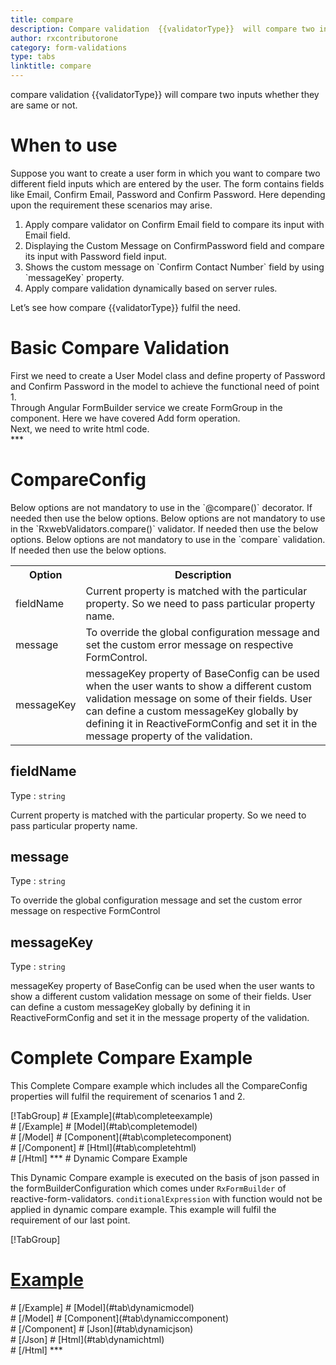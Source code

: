 ```yaml
---
title: compare 
description: Compare validation  {{validatorType}}  will compare two inputs whether they are same or not.
author: rxcontributorone
category: form-validations
type: tabs
linktitle: compare
---
```


<div class="title-bar"><p>compare validation  {{validatorType}}  will compare two inputs whether they are same or not.</p></div>

# When to use
Suppose you want to create a user form in which you want to compare two different field inputs which are entered by the user. The form contains fields like Email, Confirm Email, Password and Confirm Password. Here depending upon the requirement these scenarios may arise.

<ol class='showHideElement'>
	<li>Apply compare validator on Confirm Email field to compare its input with Email field.</li>
    <li>Displaying the Custom Message on ConfirmPassword field and compare its input with Password field input.</li>
    <li>Shows the custom message on `Confirm Contact Number` field by using `messageKey` property.</li>
    <data-scope scope="['decorator','validator']">
        <li>Apply compare validation dynamically based on server rules.</li>
    </data-scope>
</ol>

Let’s see how compare {{validatorType}} fulfil the need.

# Basic Compare Validation

<data-scope scope="['decorator','template-driven-directives','template-driven-decorators']">
First we need to create a User Model class and define property of Password and Confirm Password in the model to achieve the functional need of point 1.
<div component="app-code" key="compare-add-model"></div> 
</data-scope>
Through Angular FormBuilder service we create FormGroup in the component.
Here we have covered Add form operation.

<div component="app-code" key="compare-add-component"></div> 
Next, we need to write html code.
<div component="app-code" key="compare-add-html"></div> 
<div component="app-example-runner" ref-component="app-compare-add"></div>
***

# CompareConfig
<data-scope scope="['decorator']">
Below options are not mandatory to use in the `@compare()` decorator. If needed then use the below options.
</data-scope>
<data-scope scope="['validator']">
Below options are not mandatory to use in the `RxwebValidators.compare()` validator. If needed then use the below options.
</data-scope>
<data-scope scope="['template-driven-directives','template-driven-decorators']">
Below options are not mandatory to use in the `compare` validation. If needed then use the below options.
</data-scope>

<table class="table table-bordered table-striped showHideElement">
<tr><th>Option</th><th>Description</th></tr>
<tr><td><a (click)='scrollTo("#fieldName")' title="fieldName">fieldName</a></td><td>Current property is matched with the particular property. So we need to pass particular property name.</td></tr>
<tr><td><a  (click)='scrollTo("#message")' title="message">message</a></td><td>	To override the global configuration message and set the custom error message on respective FormControl.</td></tr>
<tr><td><a (click)='scrollTo("#messageKey")' title="messageKey">messageKey</a></td><td>messageKey property of BaseConfig can be used when the user wants to show a different custom validation message on some of their fields. User can define a custom messageKey globally by defining it in ReactiveFormConfig and set it in the message property of the validation.</td></tr>
</table>

## fieldName 
Type :  `string`

Current property is matched with the particular property. So we need to pass particular property name.

<div component="app-code" key="compare-fieldNameExample-model"></div> 
<div component="app-example-runner" ref-component="app-compare-fieldName" title="fieldName {{validatorType}} with fieldName" key="fieldName"></div>

## message
Type :  `string` 

To override the global configuration message and set the custom error message on respective FormControl

<div component="app-code" key="compare-messageExample-model"></div> 
<div component="app-example-runner" ref-component="app-compare-message" title="compare {{validatorType}} with message" key="message"></div>

## messageKey
Type : `string`

messageKey property of BaseConfig can be used when the user wants to show a different custom validation message on some of their fields. User can define a custom messageKey globally by defining it in ReactiveFormConfig and set it in the message property of the validation.

<div component="app-code" key="compare-messageKeyExample-model"></div> 
<div component="app-example-runner" ref-component="app-compare-messageKey" title="compare {{validatorType}} with messageKey" key="messageKey"></div>

# Complete Compare Example

This Complete Compare example which includes all the CompareConfig properties will fulfil the requirement of scenarios 1 and 2.

<div component="app-tabs" key="complete"></div>
[!TabGroup]
# [Example](#tab\completeexample)
<div component="app-example-runner" ref-component="app-compare-complete"></div>
# [/Example]
<data-scope scope="['decorator','template-driven-directives','template-driven-decorators']">
# [Model](#tab\completemodel)
<div component="app-code" key="compare-complete-model"></div> 
# [/Model]
</data-scope>
# [Component](#tab\completecomponent)
<div component="app-code" key="compare-complete-component"></div> 
# [/Component]
# [Html](#tab\completehtml)
<div component="app-code" key="compare-complete-html"></div> 
# [/Html]
***

<data-scope scope="['decorator','validator']">
# Dynamic Compare Example

This Dynamic Compare example is executed on the basis of json passed in the formBuilderConfiguration which comes under `RxFormBuilder` of reactive-form-validators. `conditionalExpression` with function would not be applied in dynamic compare example. This example will fulfil the requirement of our last point.

<div component="app-tabs" key="dynamic"></div>

[!TabGroup]
# [Example](#tab\dynamicexample)
<div component="app-example-runner" ref-component="app-compare-dynamic"></div>
# [/Example]
<data-scope scope="['decorator']">
# [Model](#tab\dynamicmodel)
<div component="app-code" key="compare-dynamic-model"></div>
# [/Model]
</data-scope>
# [Component](#tab\dynamiccomponent)
<div component="app-code" key="compare-dynamic-component"></div>
# [/Component]
# [Json](#tab\dynamicjson)
<div component="app-code" key="compare-dynamic-json"></div>
# [/Json]
# [Html](#tab\dynamichtml)
<div component="app-code" key="compare-dynamic-html"></div> 
# [/Html]
***
</data-scope>
